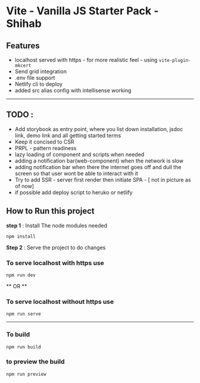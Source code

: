 # Vite - Vanilla JS Starter Pack - Shihab 

## **Features**
*  localhost served with https - for more realistic feel - using `vite-plugin-mkcert`
*  Send grid integration
*  .env file support
*  Netlify cli to deploy
*  added src alias config with intellisense working
---

## TODO :

* Add storybook as entry point, where you list down installation, jsdoc link, demo link and all getting started terms
* Keep it concised to CSR
* PRPL - pattern readiness
* lazy loading of component and scripts when needed
* adding a notification bar(web-component) when the network is slow
* adding notification bar when there the internet goes off and dull the screen so that user wont be able to interact with it
* Try to add SSR - server first render then initiate SPA - [ not in picture as of now]
* if possible add deploy script to heruko or netlify

## **How to Run this project**
**step 1** : Install The node modules needed

`npm install`

**Step 2** : Serve the project to do changes
### To serve localhost with https use
`npm run dev`

** OR **
### To serve localhost without https use
`npm run serve`

---
### To build
`npm run build`

### to preview the build
`npm run preview`
